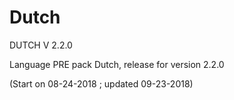 # Dutch



DUTCH  V 2.2.0



Language PRE pack Dutch, release for version 2.2.0


(Start on  08-24-2018 ; updated 09-23-2018)
